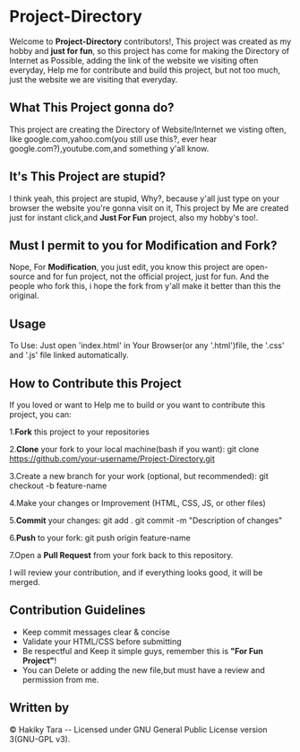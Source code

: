 # Project-Directory
Welcome to **Project-Directory** contributors!, This project was created as my hobby and **just for fun**, so this project has come for making the Directory of Internet as Possible, adding the link of the website we visiting often everyday, Help me for contribute and build this project, but not too much, just the website we are visiting that everyday.
## What This Project gonna do?
This project are creating the Directory of Website/Internet we visting often, like google.com,yahoo.com(you still use this?, ever hear google.com?),youtube.com,and something y'all know.
## It's This Project are stupid?
I think yeah, this project are stupid, Why?, because y'all just type on your browser the website you're gonna visit on it, This project by Me are created just for instant click,and **Just For Fun** project, also my hobby's too!.
## Must I permit to you for Modification and Fork?
Nope, For **Modification**, you just edit, you know this project are open-source and for fun project, not the official project, just for fun. And the people who fork this, i hope the fork from y'all make it better than this the original.
## Usage
To Use: Just open 'index.html' in Your Browser(or any '.html')file, the '.css' and '.js' file linked automatically.
## How to Contribute this Project
If you loved or want to Help me to build or you want to contribute this project, you can:

1.**Fork** this project to your repositories

2.**Clone** your fork to your local machine(bash if you want):
git clone https://github.com/your-username/Project-Directory.git

3.Create a new branch for your work (optional, but recommended):
git checkout -b feature-name

4.Make your changes or Improvement (HTML, CSS, JS, or other files)

5.**Commit** your changes:
git add .
git commit -m "Description of changes"

6.**Push** to your fork:
git push origin feature-name

7.Open a **Pull Request** from your fork back to this repository.

I will review your contribution, and if everything looks good, it will be merged.
## Contribution Guidelines
* Keep commit messages clear & concise
* Validate your HTML/CSS before submitting
* Be respectful and Keep it simple guys, remember this is **"For Fun Project"**!
* You can Delete or adding the new file,but must have a review and permission from me.
## Written by
&copy; Hakiky Tara -- Licensed under GNU General Public License version 3(GNU-GPL v3).
